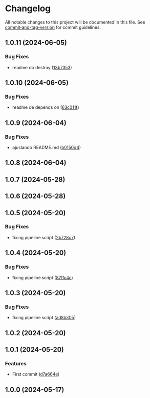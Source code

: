 # Changelog

All notable changes to this project will be documented in this file. See [commit-and-tag-version](https://github.com/absolute-version/commit-and-tag-version) for commit guidelines.

## 1.0.11 (2024-06-05)


### Bug Fixes

* readme do destroy ([13b7353](https://github.com/toolbox-playground/terraform-exemplo-basico-gcp/commit/13b73530afb2911f9534af68d80a88b5c097465a))

## 1.0.10 (2024-06-05)


### Bug Fixes

* readme de depends on ([63c011f](https://github.com/toolbox-playground/terraform-exemplo-basico-gcp/commit/63c011f51d55509c9b312f9cc645c6816bc9a42a))

## 1.0.9 (2024-06-04)


### Bug Fixes

* ajustando README.md ([b0150d4](https://github.com/toolbox-playground/terraform-exemplo-basico-gcp/commit/b0150d4b22f6fe637d404121b49c3862ab289bcc))

## 1.0.8 (2024-06-04)

## 1.0.7 (2024-05-28)

## 1.0.6 (2024-05-28)

## 1.0.5 (2024-05-20)


### Bug Fixes

* fixing pipeline script ([2b728c7](https://github.com/toolbox-playground/terraform-exemplo-basico-gcp/commit/2b728c7061300f579ba931ff609900b81471f715))

## 1.0.4 (2024-05-20)


### Bug Fixes

* fixing pipeline script ([87ffc4c](https://github.com/toolbox-playground/terraform-exemplo-basico-gcp/commit/87ffc4cccfaf261b9229276c8792e58eb4b90b28))

## 1.0.3 (2024-05-20)


### Bug Fixes

* fixing pipeline script ([ad8b305](https://github.com/toolbox-playground/terraform-exemplo-basico-gcp/commit/ad8b305ef9b30b1fa0265b54f7ba98397665d036))

## 1.0.2 (2024-05-20)

## 1.0.1 (2024-05-20)


### Features

* First commit ([d7a664e](https://github.com/toolbox-playground/terraform-exemplo-basico-gcp/commit/d7a664eab4f15262887e25ebd4b279d5acc44fa7))

## 1.0.0 (2024-05-17)
